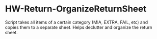 # HW-Return-OrganizeReturnSheet
Script takes all items of a certain category (MIA, EXTRA, FAIL, etc) and copies them to a separate sheet. Helps declutter and organize the return sheet. 
